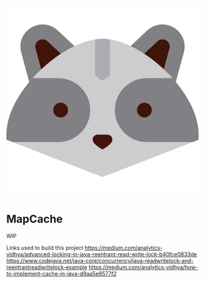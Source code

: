 ![mapcache.svg](doc/mapcache.svg)

# MapCache

WIP



Links used to build this project
https://medium.com/analytics-vidhya/advanced-locking-in-java-reentrant-read-write-lock-b40fce0833de
https://www.codejava.net/java-core/concurrency/java-readwritelock-and-reentrantreadwritelock-example
https://medium.com/analytics-vidhya/how-to-implement-cache-in-java-d9aa5e9577f2

